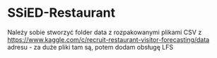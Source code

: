 # SSiED-Restaurant

Należy sobie stworzyć folder data z rozpakowanymi plikami CSV z https://www.kaggle.com/c/recruit-restaurant-visitor-forecasting/data adresu - za duże pliki tam są, potem dodam obsługę LFS